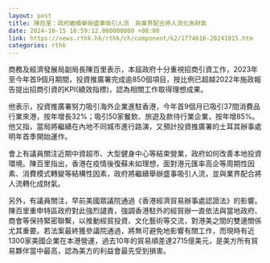 ```yaml
---
layout: post
title: 陳百里：政府繼續舉辦盛事吸引人流　與業界配合將人流化為財氣
date: 2024-10-15 16:59:12.000000000 +08:00
link: https://news.rthk.hk/rthk/ch/component/k2/1774616-20241015.htm
categories: rthk
---
```


商務及經濟發展局副局長陳百里表示，本屆政府十分重視招商引資工作，2023年至今年首9個月期間，投資推廣署完成逾850個項目，按比例已超越2022年施政報告提出招商引資的KPI(績效指標)，認為相關工作取得理想成果。

他表示，投資推廣署努力吸引海外企業進駐香港，今年首9個月已吸引37間消費品行業來港，按年增長32%；吸引50家餐飲、旅遊及款待行業企業，按年增85%。他又指，當局將繼續在內地不同城市進行路演，又預計投資推廣署的土耳其辦事處明年首季開始運作。

會上有議員關注近期中資超市、大型健身中心等結束營業，政府如何改善本地投資環境。陳百里指出，香港在疫情後復蘇未如理想，面對港元匯率高企等周期性因素、消費模式轉變等結構性因素，政府將繼續舉辦盛事吸引人流，並與業界配合將人流轉化成財氣。

另外，有議員關注，早前美國眾議院通過《香港經濟貿易辦事處認證法》的影響。陳百里重申特區政府對此強烈譴責，強調香港駐外的經貿辦一直依法與當地政府、商會等保持緊密聯繫，以推動經貿投資、文化藝術等交流，對港美之間的雙邊關係尤其重要。若法案最終獲參議院通過，將無可避免地影響有關工作，而現時有近1300家美國企業在本港營運，過去10年的貿易順差達2715億美元，是美方所有貿易夥伴當中最高，認為美方的利益會最先受到損害。
